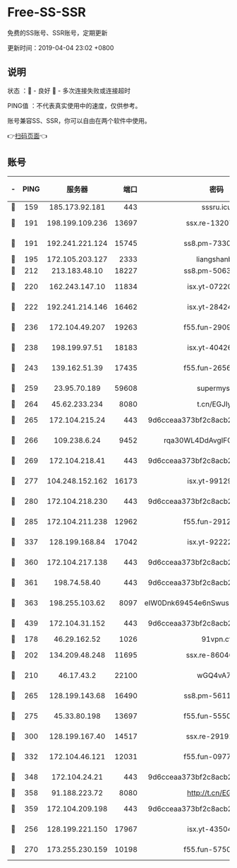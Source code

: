 # Free-SS-SSR

免费的SS账号、SSR账号，定期更新

更新时间：2019-04-04 23:02 +0800

## 说明

状态     ：🙂 - 良好 🙁 - 多次连接失败或连接超时

PING值   ：不代表真实使用中的速度，仅供参考。

账号兼容SS、SSR，你可以自由在两个软件中使用。

👉[扫码页面](https://liesauer.github.io/Free-SS-SSR/)👈

## 账号

|-|PING|服务器|端口|密码|加密方式|区域|
|:----:|:----:|:-----:|-----:|:----:|:----:|:----:|
|🙂|159|185.173.92.181|443|sssru.icu|rc4-md5|RU|
|🙂|191|198.199.109.236|13697|ssx.re-13207051|aes-256-cfb|US|
|🙂|191|192.241.221.124|15745|ss8.pm-73307807|aes-256-cfb|US|
|🙂|195|172.105.203.127|2333|liangshanbo|chacha20|JP|
|🙂|212|213.183.48.10|18227|ss8.pm-50631596|rc4-md5|RU|
|🙂|220|162.243.147.10|11834|isx.yt-07220762|aes-256-cfb|US|
|🙂|222|192.241.214.146|16462|isx.yt-28424769|aes-256-cfb|US|
|🙂|236|172.104.49.207|19263|f55.fun-29091069|aes-256-cfb|SG|
|🙂|238|198.199.97.51|18183|isx.yt-40426345|aes-256-cfb|US|
|🙂|243|139.162.51.39|17435|f55.fun-26568226|aes-256-cfb|SG|
|🙂|259|23.95.70.189|59608|supermyssr|chacha20-ietf|US|
|🙂|264|45.62.233.234|8080|t.cn/EGJIyrl|rc4-md5|CA|
|🙂|265|172.104.215.24|443|9d6cceaa373bf2c8acb22e60b6a58be6|aes-256-cfb|US|
|🙂|266|109.238.6.24|9452|rqa30WL4DdAvgIFG6Fs3znzTa|aes-256-cfb|FR|
|🙂|269|172.104.218.41|443|9d6cceaa373bf2c8acb22e60b6a58be6|aes-256-cfb|US|
|🙂|277|104.248.152.162|16173|isx.yt-99129295|aes-256-cfb|SG|
|🙂|280|172.104.218.230|443|9d6cceaa373bf2c8acb22e60b6a58be6|aes-256-cfb|US|
|🙂|285|172.104.211.238|12962|f55.fun-29121491|aes-256-cfb|US|
|🙂|337|128.199.168.84|17042|isx.yt-92222344|aes-256-cfb|SG|
|🙂|360|172.104.217.138|443|9d6cceaa373bf2c8acb22e60b6a58be6|aes-256-cfb|US|
|🙂|361|198.74.58.40|443|9d6cceaa373bf2c8acb22e60b6a58be6|aes-256-cfb|US|
|🙂|363|198.255.103.62|8097|eIW0Dnk69454e6nSwuspv9DmS201tQ0D|aes-256-cfb|US|
|🙂|439|172.104.31.152|443|9d6cceaa373bf2c8acb22e60b6a58be6|aes-256-cfb|US|
|🙂|178|46.29.162.52|1026|91vpn.cf|rc4-md5|RU|
|🙂|202|134.209.48.248|11695|ssx.re-86046850|aes-256-cfb|US|
|🙂|210|46.17.43.2|22100|wGQ4vA7D|aes-256-gcm|RU|
|🙂|265|128.199.143.68|16490|ss8.pm-56112391|aes-256-cfb|SG|
|🙂|275|45.33.80.198|13697|f55.fun-55504081|aes-256-cfb|US|
|🙂|300|128.199.167.40|14517|ssx.re-29192167|aes-256-cfb|SG|
|🙂|332|172.104.46.121|12031|f55.fun-09776967|aes-256-cfb|SG|
|🙂|348|172.104.24.21|443|9d6cceaa373bf2c8acb22e60b6a58be6|aes-256-cfb|US|
|🙂|358|91.188.223.72|8080|http://t.cn/EGJIyrl|rc4-md5|RU|
|🙂|359|172.104.209.198|443|9d6cceaa373bf2c8acb22e60b6a58be6|aes-256-cfb|US|
|🙁|256|128.199.221.150|17967|isx.yt-43504398|aes-256-cfb|SG|
|🙁|270|173.255.230.159|10198|f55.fun-57509636|aes-256-cfb|US|
